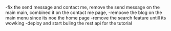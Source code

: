-fix the send message and contact me, remove the send message on the main main, 
combined it on the contact me page,
-remoove the  blog on the main menu since its noe the home page
-remove the search feature untill its wowking
-deploy and start buling the rest api for the tutorial
